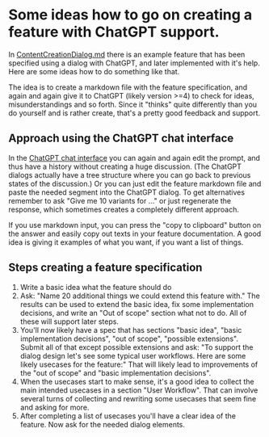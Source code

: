 # Some ideas how to go on creating a feature with ChatGPT support.

In [ContentCreationDialog.md](ContentCreationDialog.md) there is an example feature that has been specified using a
dialog with ChatGPT, and later implemented with it's help. Here are some ideas how to do something like that.

The idea is to create a markdown file with the feature specification, and again and again give it to ChatGPT (likely
version >=4) to check for ideas, misunderstandings and so forth. Since it "thinks" quite differently than you do
yourself and is rather create, that's a pretty good feedback and support.

## Approach using the ChatGPT chat interface

In the [ChatGPT chat interface](https://chat.openai.com/) you can again and again edit the prompt, and thus have a
history without creating a huge discussion. (The ChatGPT dialogs actually have a tree structure where you can go
back to previous states of the discussion.) Or you can just edit the feature markdown file and paste the needed
segment into the ChatGPT dialog. To get alternatives remember to ask "Give me 10 variants for ..." or just
regenerate the response, which sometimes creates a completely different approach.

If you use markdown input, you can press the "copy to clipboard" button on the answer and easily copy out texts in
your feature documentation. A good idea is giving it examples of what you want, if you want a list of things.

## Steps creating a feature specification

1. Write a basic idea what the feature should do
2. Ask: "Name 20 additional things we could extend this feature with." The results can be used to extend the basic
   idea, fix some implementation decisions, and write an "Out of scope" section what not to do. All of these will
   support later steps.
3. You'll now likely have a spec that has sections "basic idea", "basic implementation decisions", "out of scope",
   "possible extensions". Submit all of that except possible extensions and ask: "To support the dialog design let's
   see some typical user workflows. Here are some likely usecases for the feature:"  That will likely lead to
   improvements of the "out of scope" and "basic implementation decisions".
4. When the usecases start to make sense, it's a good idea to collect the main intended usecases in a section "User
   Workflow". That can involve several turns of collecting and rewriting some usecases that seem fine and asking for
   more.
6. After completing a list of usecases you'll have a clear idea of the feature. Now ask for the needed dialog elements.
